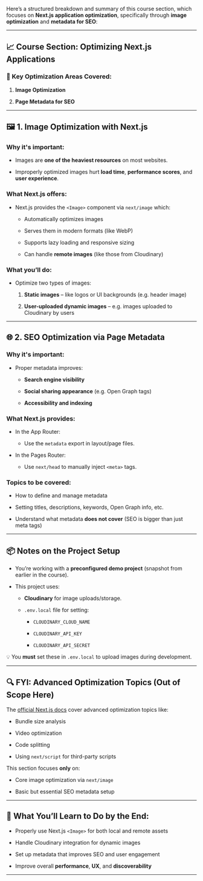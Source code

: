 Here’s a structured breakdown and summary of this course section, which focuses on **Next.js application optimization**, specifically through **image optimization** and **metadata for SEO**:

---

## 📈 Course Section: **Optimizing Next.js Applications**

### 🔧 Key Optimization Areas Covered:

1. **Image Optimization**
    
2. **Page Metadata for SEO**
    

---

## 🖼️ 1. Image Optimization with Next.js

### Why it's important:

- Images are **one of the heaviest resources** on most websites.
    
- Improperly optimized images hurt **load time**, **performance scores**, and **user experience**.
    

### What Next.js offers:

- Next.js provides the `<Image>` component via `next/image` which:
    
    - Automatically optimizes images
        
    - Serves them in modern formats (like WebP)
        
    - Supports lazy loading and responsive sizing
        
    - Can handle **remote images** (like those from Cloudinary)
        

### What you’ll do:

- Optimize two types of images:
    
    1. **Static images** – like logos or UI backgrounds (e.g. header image)
        
    2. **User-uploaded dynamic images** – e.g. images uploaded to Cloudinary by users
        

---

## 🌐 2. SEO Optimization via Page Metadata

### Why it's important:

- Proper metadata improves:
    
    - **Search engine visibility**
        
    - **Social sharing appearance** (e.g. Open Graph tags)
        
    - **Accessibility and indexing**
        

### What Next.js provides:

- In the App Router:
    
    - Use the `metadata` export in layout/page files.
        
- In the Pages Router:
    
    - Use `next/head` to manually inject `<meta>` tags.
        

### Topics to be covered:

- How to define and manage metadata
    
- Setting titles, descriptions, keywords, Open Graph info, etc.
    
- Understand what metadata **does not cover** (SEO is bigger than just meta tags)
    

---

## 📦 Notes on the Project Setup

- You’re working with a **preconfigured demo project** (snapshot from earlier in the course).
    
- This project uses:
    
    - **Cloudinary** for image uploads/storage.
        
    - `.env.local` file for setting:
        
        - `CLOUDINARY_CLOUD_NAME`
            
        - `CLOUDINARY_API_KEY`
            
        - `CLOUDINARY_API_SECRET`
            

💡 You **must** set these in `.env.local` to upload images during development.

---

## 🔍 FYI: Advanced Optimization Topics (Out of Scope Here)

The [official Next.js docs](https://nextjs.org/docs/advanced-features/automatic-static-optimization) cover advanced optimization topics like:

- Bundle size analysis
    
- Video optimization
    
- Code splitting
    
- Using `next/script` for third-party scripts
    

This section focuses **only** on:

- Core image optimization via `next/image`
    
- Basic but essential SEO metadata setup
    

---

## 🚀 What You’ll Learn to Do by the End:

- Properly use Next.js `<Image>` for both local and remote assets
    
- Handle Cloudinary integration for dynamic images
    
- Set up metadata that improves SEO and user engagement
    
- Improve overall **performance**, **UX**, and **discoverability**
    

---
